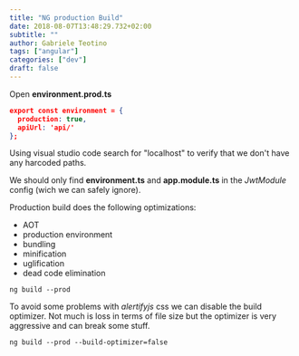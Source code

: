 ```yaml
---
title: "NG production Build"
date: 2018-08-07T13:48:29.732+02:00
subtitle: ""
author: Gabriele Teotino
tags: ["angular"]
categories: ["dev"]
draft: false
---
```


<!--more-->

Open **environment.prod.ts**

```json
export const environment = {
  production: true,
  apiUrl: 'api/'
};
```

Using visual studio code search for "localhost" to verify that we don't have any harcoded paths.

We should only find **environment.ts** and **app.module.ts** in the *JwtModule* config (wich we can safely ignore).

Production build does the following optimizations:

- AOT
- production environment
- bundling
- minification
- uglification
- dead code elimination

```shell
ng build --prod
```

To avoid some problems with *alertifyjs* css we can disable the build optimizer. Not much is loss in terms of file size but the optimizer is very aggressive and can break some stuff.

```shell
ng build --prod --build-optimizer=false
```
